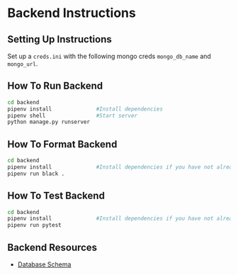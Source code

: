 # Backend Instructions

## Setting Up Instructions

Set up a  `creds.ini` with the following mongo creds `mongo_db_name` and `mongo_url`.

## How To Run Backend

```bash
cd backend
pipenv install              #Install dependencies
pipenv shell                #Start server             
python manage.py runserver
```

## How To Format Backend

```bash
cd backend
pipenv install              #Install dependencies if you have not already
pipenv run black .
```

## How To Test Backend

```bash
cd backend
pipenv install              #Install dependencies if you have not already
pipenv run pytest
```

## Backend Resources

* [Database Schema](https://github.com/hack4impact-uiuc/c2tc-fall-2018/blob/master/docs/api_docs.md)